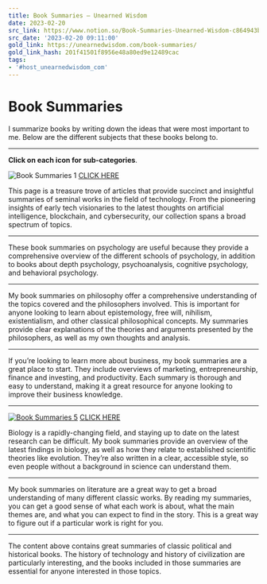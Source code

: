 ```yaml
---
title: Book Summaries — Unearned Wisdom
date: 2023-02-20
src_link: https://www.notion.so/Book-Summaries-Unearned-Wisdom-c864943b909f4b3099094348328cd097
src_date: '2023-02-20 09:11:00'
gold_link: https://unearnedwisdom.com/book-summaries/
gold_link_hash: 201f41501f8956e48a80ed9e12489cac
tags:
- '#host_unearnedwisdom_com'
---
```




Book Summaries
==============



I summarize books by writing down the ideas that were most important to me. Below are the different subjects that these books belong to. 




---


**Click on each icon for sub-categories**.


![](https://unearnedwisdom.com/wp-content/uploads/2023/06/TECHBBBB.png "Book Summaries 1")
[CLICK HERE](https://unearnedwisdom.com/technology/)


This page is a treasure trove of articles that provide succinct and insightful summaries of seminal works in the field of technology. From the pioneering insights of early tech visionaries to the latest thoughts on artificial intelligence, blockchain, and cybersecurity, our collection spans a broad spectrum of topics.




---


These book summaries on psychology are useful because they provide a comprehensive overview of the different schools of psychology, in addition to books about depth psychology, psychoanalysis, cognitive psychology, and behavioral psychology.




---


My book summaries on philosophy offer a comprehensive understanding of the topics covered and the philosophers involved. This is important for anyone looking to learn about epistemology, free will, nihilism, existentialism, and other classical philosophical concepts. My summaries provide clear explanations of the theories and arguments presented by the philosophers, as well as my own thoughts and analysis. 




---


If you’re looking to learn more about business, my book summaries are a great place to start. They include overviews of marketing, entrepreneurship, finance and investing, and productivity. Each summary is thorough and easy to understand, making it a great resource for anyone looking to improve their business knowledge.




---


[![](https://unearnedwisdom.com/wp-content/uploads/2021/02/Bio-icon-.png "Book Summaries 5")](https://unearnedwisdom.com/biology/)
[CLICK HERE](https://unearnedwisdom.com/biology/)


Biology is a rapidly-changing field, and staying up to date on the latest research can be difficult. My book summaries provide an overview of the latest findings in biology, as well as how they relate to established scientific theories like evolution. They’re also written in a clear, accessible style, so even people without a background in science can understand them.




---


My book summaries on literature are a great way to get a broad understanding of many different classic works. By reading my summaries, you can get a good sense of what each work is about, what the main themes are, and what you can expect to find in the story. This is a great way to figure out if a particular work is right for you.




---


The content above contains great summaries of classic political and historical books. The history of technology and history of civilization are particularly interesting, and the books included in those summaries are essential for anyone interested in those topics.